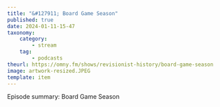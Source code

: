 ```yaml
---
title: "&#127911; Board Game Season"
published: true
date: 2024-01-11-15-47
taxonomy:
    category:
        - stream
    tag:
        - podcasts
theurl: https://omny.fm/shows/revisionist-history/board-game-season
image: artwork-resized.JPEG
template: item
---
```


Episode summary: Board Game Season
